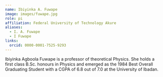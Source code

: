 ```yaml
---
name: Ibiyinka A. Fuwape
image: images/fuwape.jpg
role: pi
affiliation: Federal University of Technology Akure
aliases:
  - I. A. Fuwape
  - I Fuwape
links:
  orcid: 0000-0001-7525-9293
---
```


Ibiyinka Agboola Fuwape is a professor of theoretical Physics. She holds a first class B.Sc. honours in Physics and emerged as the 1984 Best Overall Graduating Student with a CGPA of 6.8 out of 7.0 at the University of Ibadan.
